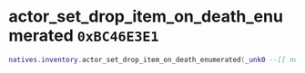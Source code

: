 # actor_set_drop_item_on_death_enumerated `0xBC46E3E1`

```lua
natives.inventory.actor_set_drop_item_on_death_enumerated(_unk0 --[[ number ]], _unk1 --[[ number ]], _unk2 --[[ number ]])
```